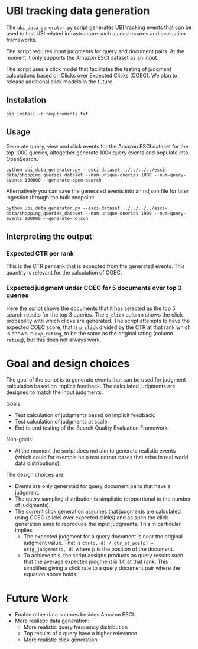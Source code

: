 
# UBI tracking data generation

The `ubi_data_generator.py` script generates UBI tracking events that can be used to test
UBI related infrastructure such as dashboards and evaluation frameworks.

The script requires input judgments for query and document pairs.
At the moment it only supports the Amazon ESCI dataset as an input.

The script uses a click model that facilitates the testing of judgment calculations
based on Clicks over Expected Clicks (COEC).
We plan to release additional click models in the future.

## Instalation

```
pip install -r requirements.txt
```

## Usage

Generate query, view and click events for the Amazon ESCI dataset for the top 1000 queries, altogether
generate 100k query events and populate into OpenSearch.

```
python ubi_data_generator.py --esci-dataset ../../../../esci-data/shopping_queries_dataset --num-unique-queries 1000 --num-query-events 100000 --generate-open-search
```

Alternatively you can save the generated events into an ndjson file for later ingestion through the bulk endpoint:

```
python ubi_data_generator.py --esci-dataset ../../../../esci-data/shopping_queries_dataset --num-unique-queries 1000 --num-query-events 100000 --generate-ndjson
```

## Interpreting the output

### Expected CTR per rank
This is the CTR per rank that is expected from the generated events.
This quantity is relevant for the calculation of COEC.

### Expected judgment under COEC for 5 documents over top 3 queries
Here the script shows the documents that it has selected as the top 5 search results for the top 3 queries.
The `p_click` column shows the click probability with which clicks are generated.
The script attempts to have the expected COEC score, that is `p_click` divided by the CTR at that rank which is shown in `exp_rating`,
to be the same as the original rating (column `rating`), but this does not always work.

# Goal and design choices

The goal of the script is to generate events that can be used for judgment
calculation based on implicit feedback. The calculated judgments are designed
to match the input judgments.

Goals:
 * Test calculation of judgments based on implicit feedback.
 * Test calculation of judgments at scale.
 * End to end testing of the Search Quality Evaluation Framework.

Non-goals:
 * At the moment the script does not aim to generate realistic events (which could for example help test corner
   cases that arise in real world data distributions).

The design choices are:
 * Events are only generated for query document pairs that have a judgment.
 * The query sampling distribution is simplistic (proportional to the number of judgments).
 * The current click generation assumes that judgments are calculated using COEC
   (clicks over expected clicks) and as such the click generation aims to reproduce the input
   judgments. This in particular implies:
   * The expected judgment for a query document is near the original judgment value. That is
     `ctr(q, d) / ctr_at_pos(p) = orig_judgment(q, d)` where p is the position of the document.
   * To achieve this, the script assigns products as query results such that the average expected
     judgment is 1.0 at that rank. This simplifies giving a click rate to a query document pair
     where the equation above holds.

# Future Work

 * Enable other data sources besides Amazon ESCI.
 * More realistic data generation:
   * More realistic query frequency distribution
   * Top results of a query have a higher relevance
   * More realistic click generation
